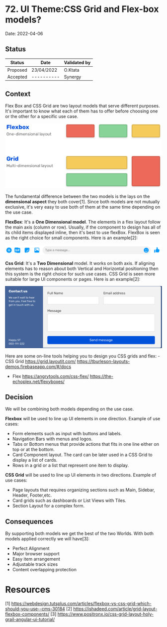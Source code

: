 # 72. UI Theme:CSS Grid and Flex-box models?

Date: 2022-04-06

## Status


|Status|Date|Validated by|
|------|----|------------|
|Proposed|23/04/2022|O.Ktata|
|Accepted|----------|Synergy|

## Context
Flex Box and CSS Grid are two layout models that serve different purposes. It's important to know what each of them has to offer before choosing one or the other for a specific use case. 

![Flex vs CSS Grid](../images/ui-theme/ui-theme-flexbox-vs-css-grid.PNG)

The fundamental difference between the two models is the lays on the **dimensional aspect** they both cover[1]. Since both models are not mutually exclusive, it's very easy to use both of them at the same time depending on the use case.

**FlexBox**: It's a **One Dimensional model**. The elements in a flex layout follow the main axis (column or row). Usually, if the component to design has all of its child items displayed inline, then it's best to use flexBox. FlexBox is seen as the right choice for small components. Here is an example[2]:

![Flex example](../images/ui-theme/ui-theme-flexbox-example.PNG)

**Css Grid**: It's a **Two Dimensional** model. It works on both axis. If aligning elements has to reason about both Vertical and Horizontal positioning then this system is the right choice for such use cases. CSS Grid is seen more suitable for large UI components or pages. Here is an example[2]:

![CSS Grid example](../images/ui-theme/ui-theme-css-grid-example.PNG)

Here are some on-line tools helping you to design you CSS grids and flex:
-CSS Grid
https://grid.layoutit.com/
https://tburleson-layouts-demos.firebaseapp.com/#/docs
- Flex
https://angrytools.com/css-flex/
https://the-echoplex.net/flexyboxes/
## Decision
We will be combining both models depending on the use case.

**Flexbox** will be used to line up UI elements in one direction. Example of use cases:
- Form elements such as input with buttons and labels.
- Navigation Bars with menus and logos.
- Tabs or Bottom menus that provide actions that fits in one line either on top or at the bottom.
- Card Component layout. The card can be later used in a CSS Grid to display a list of cards.
- Rows in a grid or a list that represent one item to display.

**CSS Grid** will be used to line up UI elements in two directions. Example of use cases:
- Page layouts that requires organizing sections such as Main, Sidebar, Header, Footer,etc.
- Card grids such as dashboards or List Views with Tiles.
- Section Layout for a complex form.
  
## Consequences

By supporting both models we get the best of the two Worlds. 
With both models applied correctly we will have[3]:

- Perfect Alignment
- Major browser support
- Easy item arrangement
- Adjustable track sizes
- Content overlapping protection

# Resources
[1] https://webdesign.tutsplus.com/articles/flexbox-vs-css-grid-which-should-you-use--cms-30184
[2] https://ishadeed.com/article/grid-layout-flexbox-components/
[3] https://www.positronx.io/css-grid-layout-holy-grail-angular-ui-tutorial/
